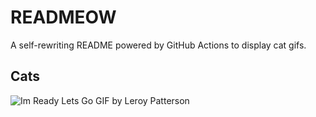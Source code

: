 # READMEOW

A self-rewriting README powered by GitHub Actions to display cat gifs.

## Cats

![Im Ready Lets Go GIF by Leroy Patterson](https://media1.giphy.com/media/CjmvTCZf2U3p09Cn0h/200.gif?cid=9acd02da54a40i0yq555us7c8yxxx9m0t9ohq7hnnn69tblf&ep=v1_gifs_search&rid=200.gif&ct=g)
